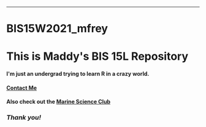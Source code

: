
---
# BIS15W2021_mfrey

# This is Maddy's BIS 15L Repository

#### I'm just an undergrad trying to learn R in a crazy world.

#### [Contact Me](mailto:mrfrey@ucdavis.edu)

#### Also check out the [Marine Science Club](https://marinesciclubdavis.weebly.com/)

### _Thank you!_
